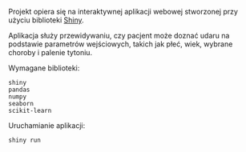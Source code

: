 Projekt opiera się na interaktywnej aplikacji webowej stworzonej przy użyciu biblioteki [Shiny](https://shiny.posit.co/py/).

Aplikacja służy przewidywaniu, czy pacjent może doznać udaru na podstawie parametrów wejściowych, takich jak płeć, wiek, wybrane choroby i palenie tytoniu.

Wymagane biblioteki:
```
shiny
pandas
numpy
seaborn
scikit-learn
```
Uruchamianie aplikacji:
```
shiny run
```
